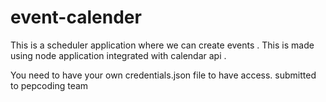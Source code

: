 # event-calender
This is a scheduler application where we can create events . This is made using node application integrated with calendar api . 


You need to have your own credentials.json file to have access.
submitted to pepcoding team 

